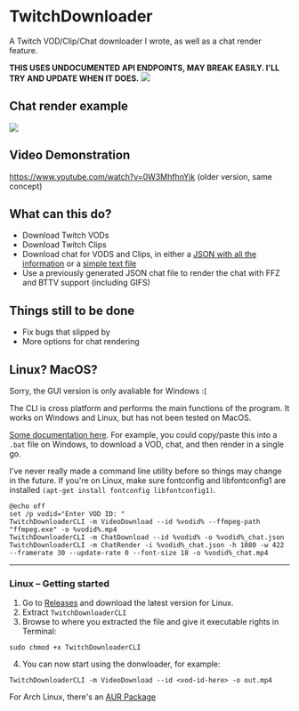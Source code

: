 
# TwitchDownloader
A Twitch VOD/Clip/Chat downloader I wrote, as well as a chat render feature.

**THIS USES UNDOCUMENTED API ENDPOINTS, MAY BREAK EASILY. I'LL TRY AND UPDATE WHEN IT DOES.**
![](https://i.imgur.com/BmGqYbm.gif)

## Chat render example
![](https://i.imgur.com/I4Z2bWo.gif)

## Video Demonstration
https://www.youtube.com/watch?v=0W3MhfhnYjk
(older version, same concept)

## What can this do?
- Download Twitch VODs
- Download Twitch Clips
- Download chat for VODS and Clips, in either a [JSON with all the information](https://pastebin.com/raw/YDgRe6X4) or a [simple text file](https://pastebin.com/raw/016azeQX)
- Use a previously generated JSON chat file to render the chat with FFZ and BTTV support (including GIFS)

## Things still to be done
- Fix bugs that slipped by
- More options for chat rendering

## Linux? MacOS?
Sorry, the GUI version is only avaliable for Windows :(  

The CLI is cross platform and performs the main functions of the program. It works on Windows and Linux, but has not been tested on MacOS. 

[Some documentation here](https://github.com/lay295/TwitchDownloader/blob/master/TwitchDownloaderCLI/README.md). For example, you could copy/paste this into a `.bat` file on Windows, to download a VOD, chat, and then render in a single go.  

I've never really made a command line utility before so things may change in the future. If you're on Linux, make sure fontconfig and libfontconfig1 are installed `(apt-get install fontconfig libfontconfig1)`.
```
@echo off
set /p vodid="Enter VOD ID: "
TwitchDownloaderCLI -m VideoDownload --id %vodid% --ffmpeg-path "ffmpeg.exe" -o %vodid%.mp4
TwitchDownloaderCLI -m ChatDownload --id %vodid% -o %vodid%_chat.json
TwitchDownloaderCLI -m ChatRender -i %vodid%_chat.json -h 1080 -w 422 --framerate 30 --update-rate 0 --font-size 18 -o %vodid%_chat.mp4
```
---
### Linux – Getting started

1. Go to [Releases](https://github.com/lay295/TwitchDownloader/releases/) and download the latest version for Linux.
2. Extract `TwitchDownloaderCLI`
3. Browse to where you extracted the file and give it executable rights in Terminal:
```
sudo chmod +x TwitchDownloaderCLI
```
4. You can now start using the donwloader, for example:
```
TwitchDownloaderCLI -m VideoDownload --id <vod-id-here> -o out.mp4
```
For Arch Linux, there's an [AUR Package](https://aur.archlinux.org/packages/twitch-downloader-bin/)
